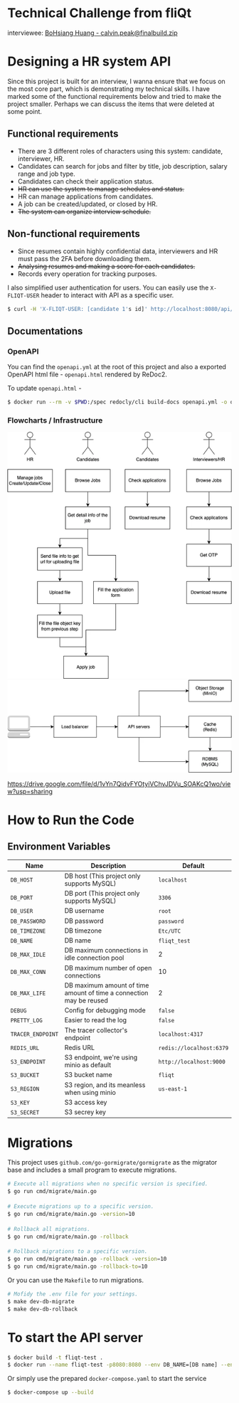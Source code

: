 # Technical Challenge from fliQt
interviewee: [BoHsiang Huang - calvin.peak@finalbuild.zip](mailto:calvin.peak@finalbuild.zip)

# Designing a HR system API
Since this project is built for an interview, I wanna ensure that we focus on the most core part, which is demonstrating my technical skills. I have marked some of the functional requirements below and tried to make the project smaller. Perhaps we can discuss the items that were deleted at some point.

## Functional requirements
- There are 3 different roles of characters using this system: candidate, interviewer, HR.
- Candidates can search for jobs and filter by title, job description, salary range and job type.
- Candidates can check their application status.
- ~~HR can use the system to manage schedules and status.~~
- HR can manage applications from candidates.
- A job can be created/updated, or closed by HR.
- ~~The system can organize interview schedule.~~

## Non-functional requirements
- Since resumes contain highly confidential data, interviewers and HR must pass the 2FA before downloading them.
- ~~Analysing resumes and making a score for each candidates.~~
- Records every operation for tracking purposes.

I also simplified user authentication for users. You can easily use the `X-FLIQT-USER` header to interact with API as a specific user.
```sh
$ curl -H 'X-FLIQT-USER: [candidate 1's id]' http://localhost:8080/api/applications
```

## Documentations

### OpenAPI
You can find the `openapi.yml` at the root of this project and also a exported OpenAPI html file - `openapi.html` rendered by ReDoc2.

To update `openapi.html` -
```sh
$ docker run --rm -v $PWD:/spec redocly/cli build-docs openapi.yml -o openapi.html
```

### Flowcharts / Infrastructure

![HR_system-Behaviors.webp](HR_system-Behaviors.webp)
![HR_system-Infrastruature.webp](HR_system-Infrastruature.webp)

https://drive.google.com/file/d/1vYn7QidvFYOtyiVChvJDVu_SOAKcQ1wo/view?usp=sharing

# How to Run the Code
## Environment Variables
| Name | Description | Default |
|------|-------------|---------|
|`DB_HOST`| DB host (This project only supports MySQL) | `localhost`|
|`DB_PORT`| DB port (This project only supports MySQL) | `3306`|
|`DB_USER`| DB username | `root`|
|`DB_PASSWORD`| DB password | `password` |
|`DB_TIMEZONE`| DB timezone | `Etc/UTC` |
|`DB_NAME`| DB name | `fliqt_test`|
|`DB_MAX_IDLE`| DB maximum connections in idle connection pool | 2 |
|`DB_MAX_CONN`| DB maximum number of open connections | 10 |
|`DB_MAX_LIFE`| DB maximum amount of time  amount of time a connection may be reused | 2 |
|`DEBUG`| Config for debugging mode | `false` |
|`PRETTY_LOG`| Easier to read the log | `false` |
|`TRACER_ENDPOINT`| The tracer collector's endpoint | `localhost:4317` |
|`REDIS_URL`| Redis URL | `redis://localhost:6379` |
|`S3_ENDPOINT`| S3 endpoint, we're using minio as default | `http://localhost:9000` |
|`S3_BUCKET`| S3 bucket name | `fliqt` |
|`S3_REGION`| S3 region, and its meanless when using minio | `us-east-1` |
|`S3_KEY`| S3 access key |  |
|`S3_SECRET`| S3 secrey key |  |

# Migrations
This project uses `github.com/go-gormigrate/gormigrate` as the migrator base and includes a small program to execute migrations.

```sh
# Execute all migrations when no specific version is specified.
$ go run cmd/migrate/main.go

# Execute migrations up to a specific version.
$ go run cmd/migrate/main.go -version=10

# Rollback all migrations.
$ go run cmd/migrate/main.go -rollback

# Rollback migrations to a specific version.
$ go run cmd/migrate/main.go -rollback -version=10
$ go run cmd/migrate/main.go -rollback-to=10
```

Or you can use the `Makefile` to run migrations.
```sh
# Mofidy the .env file for your settings.
$ make dev-db-migrate
$ make dev-db-rollback
```

# To start the API server
```sh
$ docker build -t fliqt-test .
$ docker run --name fliqt-test -p8080:8080 --env DB_NAME=[DB name] --env DB_PASSWORD=[DB password] --env DEBUG=true --env PRETTY_LOG=true fliqt-test:latest ./dist-main
```

Or simply use the prepared `docker-compose.yaml` to start the service
```sh
$ docker-compose up --build
```